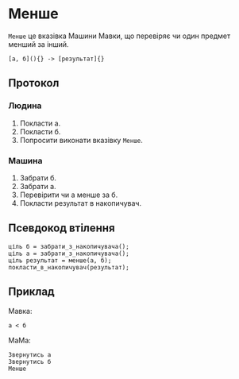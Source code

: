 # Менше

`Менше` <keyword>це</keyword> вказівка <subject>Машини Мавки</subject>, що перевіряє чи один предмет менший за інший.

```
[а, б](){} -> [результат]{}
```

## Протокол

### Людина

1. Покласти а.
2. Покласти б.
3. Попросити виконати вказівку `Менше`.

### Машина

1. Забрати б.
2. Забрати а.
3. Перевірити чи а менше за б.
4. Покласти результат в накопичувач.

## Псевдокод втілення

```ціль
ціль б = забрати_з_накопичувача();
ціль а = забрати_з_накопичувача();
ціль результат = менше(а, б);
покласти_в_накопичувач(результат);
```

## Приклад

<subject>Мавка</subject>:

```мавка
а < б
```

<subject>МаМа</subject>:

```мама
Звернутись а
Звернутись б
Менше
```
